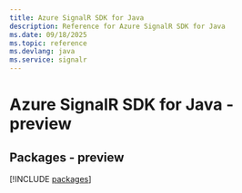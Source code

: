 ```yaml
---
title: Azure SignalR SDK for Java
description: Reference for Azure SignalR SDK for Java
ms.date: 09/18/2025
ms.topic: reference
ms.devlang: java
ms.service: signalr
---
```

# Azure SignalR SDK for Java - preview
## Packages - preview
[!INCLUDE [packages](signalr-index.md)]